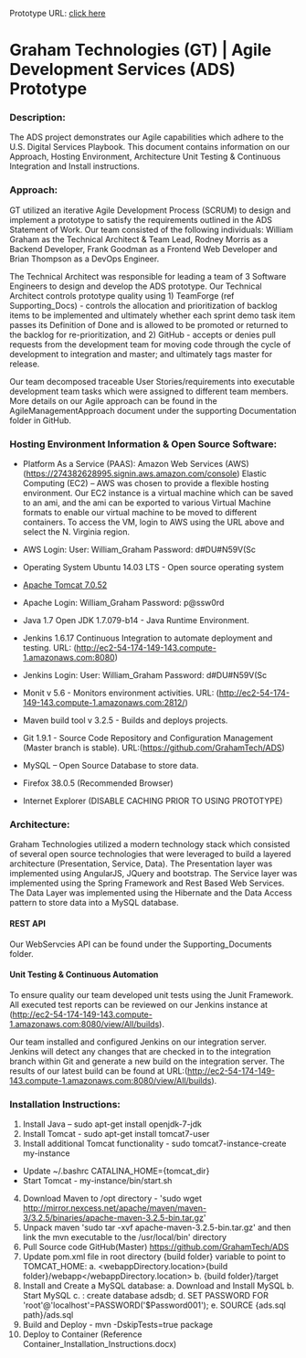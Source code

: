 Prototype URL: [click here](http://ec2-54-174-149-143.compute-1.amazonaws.com/ADS/grahamtech/index.html)
# Graham Technologies (GT) | Agile Development Services (ADS) Prototype #

### Description: ###

The ADS project demonstrates our Agile capabilities which adhere to the U.S. Digital Services Playbook.  This document contains information on our Approach, Hosting Environment, Architecture Unit Testing & Continuous Integration and Install instructions.

### Approach: ###

GT utilized an iterative Agile Development Process (SCRUM) to design and implement a prototype to satisfy the requirements outlined in the ADS Statement of Work. Our team consisted of the following individuals: William Graham as the Technical Architect & Team Lead, Rodney Morris as a Backend Developer, Frank Goodman as a Frontend Web Developer and Brian Thompson as a DevOps Engineer.  

The Technical Architect was responsible for leading a team of 3 Software Engineers to design and develop the ADS prototype.  Our Technical Architect controls prototype quality using 1) TeamForge (ref Supporting_Docs) - controls the allocation and prioritization of backlog items to be implemented and ultimately whether each sprint demo task item passes its Definition of Done and is allowed to be promoted or returned to the backlog for re-prioritization, and 2) GitHub - accepts or denies pull requests from the development team for moving code through the cycle of development to integration and master; and ultimately tags master for release.

Our team decomposed traceable User Stories/requirements into executable development team tasks which were assigned to different team members. More details on our Agile approach can be found in the AgileManagementApproach document under the supporting Documentation folder in GitHub.

### Hosting Environment Information & Open Source Software: ###

- Platform As a Service (PAAS):  Amazon Web Services (AWS)(https://274382628995.signin.aws.amazon.com/console) Elastic Computing (EC2) – AWS was chosen to provide a flexible hosting environment.  Our EC2 instance is a virtual machine which  can be saved to an ami, and the ami can be exported to various Virtual Machine formats to enable our virtual machine to be moved to different containers. To access the VM, login to AWS using the URL above and select the N. Virginia region.

- AWS Login: User: William_Graham Password: d#DU#N59V(Sc
- Operating System Ubuntu 14.03 LTS - Open source operating system 
- [Apache Tomcat 7.0.52](http://ec2-54-174-149-143.compute-1.amazonaws.com/probe)
- Apache Login: William_Graham Password: p@ssw0rd 
- Java 1.7 Open JDK 1.7.079-b14 - Java Runtime Environment.
- Jenkins 1.6.17 Continuous Integration to automate deployment and testing. URL: (http://ec2-54-174-149-143.compute-1.amazonaws.com:8080)
- Jenkins Login: User: William_Graham Password: d#DU#N59V(Sc
- Monit v 5.6 - Monitors environment activities. URL: (http://ec2-54-174-149-143.compute-1.amazonaws.com:2812/)
- Maven build tool v 3.2.5 - Builds and deploys projects. 
- Git 1.9.1 - Source Code Repository and Configuration Management (Master branch is stable). URL:(https://github.com/GrahamTech/ADS)
- MySQL – Open Source Database to store data.
- Firefox 38.0.5 (Recommended Browser)
- Internet Explorer (DISABLE CACHING PRIOR TO USING PROTOTYPE)

### Architecture: ###

Graham Technologies utilized a modern technology stack which consisted of several open source technologies that were leveraged to build a layered architecture (Presentation, Service, Data).  The Presentation layer was implemented using AngularJS, JQuery and bootstrap.  The Service layer was implemented using the Spring Framework and Rest Based Web Services.  The Data Layer was implemented using the Hibernate and the Data Access pattern to store data into a MySQL database. 


#### REST API ####
Our WebServcies API can be found under the Supporting_Documents folder.

#### Unit Testing & Continuous Automation  ####
To ensure quality our team developed unit tests using the Junit Framework.  All executed test reports can be reviewed on our Jenkins instance at (http://ec2-54-174-149-143.compute-1.amazonaws.com:8080/view/All/builds).

Our team installed and configured Jenkins on our integration server.  Jenkins will detect any changes that are checked in to the integration branch within Git and generate a new build on the integration server. The results of our latest build can be found at  URL:(http://ec2-54-174-149-143.compute-1.amazonaws.com:8080/view/All/builds).  

### Installation Instructions: ###

1.	Install Java – sudo apt-get install openjdk-7-jdk
2.	Install Tomcat - sudo apt-get install tomcat7-user
3.	Install additional Tomcat functionality - sudo tomcat7-instance-create my-instance
  - Update ~/.bashrc CATALINA_HOME={tomcat_dir} 
  - Start Tomcat - my-instance/bin/start.sh
4.	Download Maven to /opt directory - 'sudo wget http://mirror.nexcess.net/apache/maven/maven-3/3.2.5/binaries/apache-maven-3.2.5-bin.tar.gz'
5.	Unpack maven 'sudo tar -xvf  apache-maven-3.2.5-bin.tar.gz' and then link the mvn executable to the /usr/local/bin' directory
6.	Pull Source code GitHub(Master) https://github.com/GrahamTech/ADS
7.	Update pom.xml file in root directory {build folder} variable to point to TOMCAT_HOME:
  a.	<webappDirectory.location>{build folder}/webapp</webappDirectory.location>
  b.	<outputDirectory>{build folder}/target</outputDirectory>
8.	Install and Create a MySQL database:
  a.	Download and Install MySQL
  b.	Start MySQL
  c.	<mysql>: create database adsdb;
  d.	SET PASSWORD FOR 'root'@'localhost'=PASSWORD('$Password001');
  e.	<mysql>SOURCE {ads.sql path}/ads.sql
9.	Build and Deploy - mvn  -DskipTests=true package
10. Deploy to Container (Reference Container_Installation_Instructions.docx)
